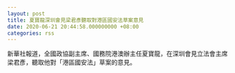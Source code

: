 ```yaml
---
layout: post
title: 夏寶龍深圳會見梁君彥聽取對港區國安法草案意見
date: 2020-06-21 20:44:58.000000000 +08:00
categories: rss
---
```


新華社報道，全國政協副主席、國務院港澳辦主任夏寶龍，在深圳會見立法會主席梁君彥，聽取他對「港區國安法」草案的意見。
